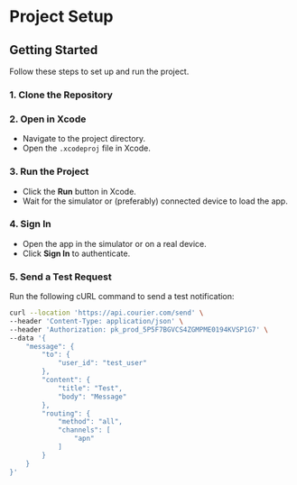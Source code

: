 # Project Setup

## Getting Started
Follow these steps to set up and run the project.

### 1. Clone the Repository

### 2. Open in Xcode
- Navigate to the project directory.
- Open the `.xcodeproj` file in Xcode.

### 3. Run the Project
- Click the **Run** button in Xcode.
- Wait for the simulator or (preferably) connected device to load the app.

### 4. Sign In
- Open the app in the simulator or on a real device.
- Click **Sign In** to authenticate.

### 5. Send a Test Request
Run the following cURL command to send a test notification:
```sh
curl --location 'https://api.courier.com/send' \
--header 'Content-Type: application/json' \
--header 'Authorization: pk_prod_5P5F7BGVCS4ZGMPME0194KVSP1G7' \
--data '{
    "message": {
        "to": {
            "user_id": "test_user"
        },
        "content": {
            "title": "Test",
            "body": "Message"
        },
        "routing": {
            "method": "all",
            "channels": [
                "apn"
            ]
        }
    }
}'
```

